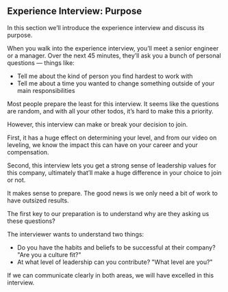 ## Experience Interview: Purpose
In this section we’ll introduce the experience interview and discuss its purpose.

When you walk into the experience interview, you’ll meet a senior engineer or a manager. Over the next 45 minutes, they’ll ask you a bunch of personal questions — things like:

* Tell me about the kind of person you find hardest to work with
* Tell me about a time you wanted to change something outside of your main responsibilities

Most people prepare the least for this interview. It seems like the questions are random, and with all your other todos, it’s hard to make this a priority.

However, this interview can make or break your decision to join.

First, it has a huge effect on determining your level, and from our video on leveling, we know the impact this can have on your career and your compensation.

Second, this interview lets you get a strong sense of leadership values for this company, ultimately that’ll make a huge difference in your choice to join or not.

It makes sense to prepare. The good news is we only need a bit of work to have outsized results.

The first key to our preparation is to understand why are they asking us these questions?

The interviewer wants to understand two things:

* Do you have the habits and beliefs to be successful at their company? "Are you a culture fit?"
* At what level of leadership can you contribute? "What level are you?"

If we can communicate clearly in both areas, we will have excelled in this interview.

